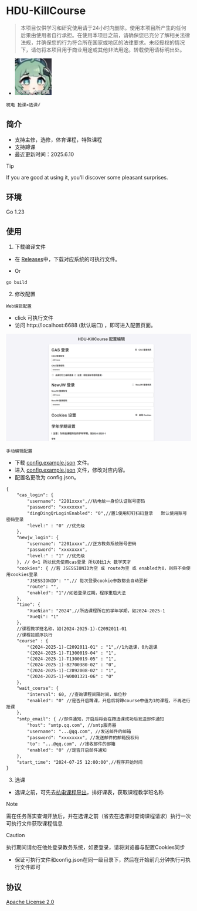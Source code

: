 # HDU-KillCourse

>本项目仅供学习和研究使用请于24小时内删除。使用本项目所产生的任何后果由使用者自行承担。在使用本项目之前，请确保您已充分了解相关法律法规，并确保您的行为符合所在国家或地区的法律要求。未经授权的情况下，请勿将本项目用于商业用途或其他非法用途。转载使用请标明出处。

- <img src="./Doc/img/香草蛋糕.jpg" width="100" height="100" alt="huohuo">

`杭电 抢课×选课√`

## 简介

- 支持主修，选修，体育课程，特殊课程
- 支持蹲课
- 最近更新时间：2025.6.10

> [!TIP]
>
> If you are good at using it, you'll discover some pleasant surprises.

## 环境

Go 1.23

## 使用

1. 下载编译文件

- 在 [Releases](https://github.com/cr4n5/HDU-KillCourse/releases)中，下载对应系统的可执行文件。

- Or

```shell
go build
```

2. 修改配置

`Web编辑配置`

- click 可执行文件
- 访问 http://localhost:6688 (默认端口) ，即可进入配置页面。

![Web编辑配置](./Doc/img/webEdit.png)

`手动编辑配置`

- 下载 [config.example.json](./config.example.json) 文件。
- 进入 [config.example.json](./config.example.json) 文件，修改对应内容。
- 配置名更改为 config.json。

```
{
    "cas_login": {
        "username": "2201xxxx",//杭电统一身份认证账号密码
        "password": "xxxxxxxx",
        "dingDingQrLoginEnabled": "0",//置1使用钉钉扫码登录   默认使用账号密码登录
        "level:" : "0" //优先级
    },
    "newjw_login": {
        "username": "2201xxxx",//正方教务系统账号密码
        "password": "xxxxxxxx",
        "level:" : "1" //优先级
    }, // 0<1 所以优先使用cas登录 所以0比1大 数学天才
    "cookies": { //若 JSESSIONID为空 或 route为空 或 enabled为0，则将不会使用cookies登录
        "JSESSIONID": "",// 每次登录cookie参数都会自动更新
        "route": "",
        "enabled": "1"//如若登录过期，程序重启大法
    },
    "time": {
        "XueNian": "2024",//所选课程所在的学年学期，如2024-2025-1
        "XueQi": "1"
    },
    //课程教学班名称，如(2024-2025-1)-C2092011-01
    //课程按顺序执行
    "course" : {
        "(2024-2025-1)-C2092011-01" : "1",//1为选课，0为退课
        "(2024-2025-1)-T1300019-04" : "1",
        "(2024-2025-1)-T1300019-05" : "1",
        "(2024-2025-1)-B2700380-02" : "0",
        "(2024-2025-1)-C2892008-02" : "1",
        "(2024-2025-1)-W0001321-06" : "0"
    },
    "wait_course": {
        "interval": 60, //查询课程间隔时间，单位秒
        "enabled": "0" //是否开启蹲课，开启后将蹲course中值为1的课程，不再进行抢课
    }, 
    "smtp_email": { //邮件通知，开启后将会在蹲选课成功后发送邮件通知
        "host": "smtp.qq.com", //smtp服务器
        "username": "...@qq.com", //发送邮件的邮箱
        "password": "xxxxxxxx", //发送邮件的邮箱授权码
        "to": "...@qq.com", //接收邮件的邮箱
        "enabled": "0" //是否开启邮件通知
    },
    "start_time": "2024-07-25 12:00:00",//程序开始时间
}
```

3. 选课

- 选课之前，可先去<a href='https://github.com/cr4n5/HDU-course_list'>杭电课程导出</a>，排好课表，获取课程教学班名称

> [!NOTE]
>
> 需在任务落实查询开放后，并在选课之前（省去在选课时查询课程请求）执行一次可执行文件获取课程信息

> [!CAUTION]
>
> 执行期间请勿在他处登录教务系统，如要登录，请将浏览器与配置Cookies同步

- 保证可执行文件和config.json在同一级目录下，然后在开始前几分钟执行可执行文件即可

## 协议

[Apache License 2.0](./LICENSE)
